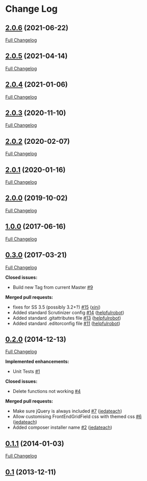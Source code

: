 # Change Log

## [2.0.6](https://github.com/webbuilders-group/silverstripe-frontendgridfield/tree/2.0.6) (2021-06-22)
[Full Changelog](https://github.com/webbuilders-group/silverstripe-frontendgridfield/compare/2.0.5...2.0.6)

## [2.0.5](https://github.com/webbuilders-group/silverstripe-frontendgridfield/tree/2.0.5) (2021-04-14)
[Full Changelog](https://github.com/webbuilders-group/silverstripe-frontendgridfield/compare/2.0.4...2.0.5)

## [2.0.4](https://github.com/webbuilders-group/silverstripe-frontendgridfield/tree/2.0.4) (2021-01-06)
[Full Changelog](https://github.com/webbuilders-group/silverstripe-frontendgridfield/compare/2.0.3...2.0.4)

## [2.0.3](https://github.com/webbuilders-group/silverstripe-frontendgridfield/tree/2.0.3) (2020-11-10)
[Full Changelog](https://github.com/webbuilders-group/silverstripe-frontendgridfield/compare/2.0.2...2.0.3)

## [2.0.2](https://github.com/webbuilders-group/silverstripe-frontendgridfield/tree/2.0.2) (2020-02-07)
[Full Changelog](https://github.com/webbuilders-group/silverstripe-frontendgridfield/compare/2.0.1...2.0.2)

## [2.0.1](https://github.com/webbuilders-group/silverstripe-frontendgridfield/tree/2.0.1) (2020-01-16)
[Full Changelog](https://github.com/webbuilders-group/silverstripe-frontendgridfield/compare/2.0.0...2.0.1)

## [2.0.0](https://github.com/webbuilders-group/silverstripe-frontendgridfield/tree/2.0.0) (2019-10-02)
[Full Changelog](https://github.com/webbuilders-group/silverstripe-frontendgridfield/compare/1.0.0...2.0.0)

## [1.0.0](https://github.com/webbuilders-group/silverstripe-frontendgridfield/tree/1.0.0) (2017-06-16)
[Full Changelog](https://github.com/webbuilders-group/silverstripe-frontendgridfield/compare/0.3.0...1.0.0)

## [0.3.0](https://github.com/webbuilders-group/silverstripe-frontendgridfield/tree/0.3.0) (2017-03-21)
[Full Changelog](https://github.com/webbuilders-group/silverstripe-frontendgridfield/compare/0.2.0...0.3.0)

**Closed issues:**

- Build new Tag from current Master [\#9](https://github.com/webbuilders-group/silverstripe-frontendgridfield/issues/9)

**Merged pull requests:**

- fixes for SS 3.5 \(possibly 3.2+?\) [\#15](https://github.com/webbuilders-group/silverstripe-frontendgridfield/pull/15) ([xini](https://github.com/xini))
- Added standard Scrutinizer config [\#14](https://github.com/webbuilders-group/silverstripe-frontendgridfield/pull/14) ([helpfulrobot](https://github.com/helpfulrobot))
- Added standard .gitattributes file [\#13](https://github.com/webbuilders-group/silverstripe-frontendgridfield/pull/13) ([helpfulrobot](https://github.com/helpfulrobot))
- Added standard .editorconfig file [\#11](https://github.com/webbuilders-group/silverstripe-frontendgridfield/pull/11) ([helpfulrobot](https://github.com/helpfulrobot))

## [0.2.0](https://github.com/webbuilders-group/silverstripe-frontendgridfield/tree/0.2.0) (2014-12-13)
[Full Changelog](https://github.com/webbuilders-group/silverstripe-frontendgridfield/compare/0.1.1...0.2.0)

**Implemented enhancements:**

- Unit Tests [\#1](https://github.com/webbuilders-group/silverstripe-frontendgridfield/issues/1)

**Closed issues:**

- Delete functions not working [\#4](https://github.com/webbuilders-group/silverstripe-frontendgridfield/issues/4)

**Merged pull requests:**

- Make sure jQuery is always included [\#7](https://github.com/webbuilders-group/silverstripe-frontendgridfield/pull/7) ([jedateach](https://github.com/jedateach))
- Allow customising FrontEndGridField css with themed css [\#6](https://github.com/webbuilders-group/silverstripe-frontendgridfield/pull/6) ([jedateach](https://github.com/jedateach))
- Added composer installer name [\#2](https://github.com/webbuilders-group/silverstripe-frontendgridfield/pull/2) ([jedateach](https://github.com/jedateach))

## [0.1.1](https://github.com/webbuilders-group/silverstripe-frontendgridfield/tree/0.1.1) (2014-01-03)
[Full Changelog](https://github.com/webbuilders-group/silverstripe-frontendgridfield/compare/0.1...0.1.1)

## [0.1](https://github.com/webbuilders-group/silverstripe-frontendgridfield/tree/0.1) (2013-12-11)
